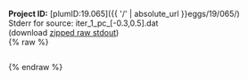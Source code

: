 **Project ID:** [plumID:19.065]({{ '/' | absolute_url }}eggs/19/065/)  
Stderr for source:  iter_1_pc_[-0.3,0.5].dat   
(download [zipped raw stdout](iter_1_pc_[-0.3,0.5].dat.plumed_master.stdout.txt.zip))  
{% raw %}
<pre>
</pre>
{% endraw %}
